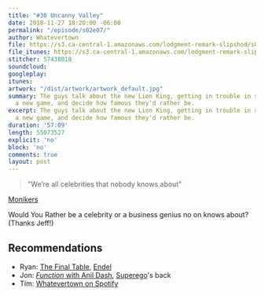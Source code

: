 ```yaml
---
title: "#30 Uncanny Valley"
date: 2018-11-27 18:20:00 -06:00
permalink: "/episode/s02e07/"
author: Whatevertown
file: https://s3.ca-central-1.amazonaws.com/lodgment-remark-slipshod/s02e07.mp3
file_itunes: https://s3.ca-central-1.amazonaws.com/lodgment-remark-slipshod/s02e07.m4a
stitcher: 57438018
soundcloud: 
googleplay: 
itunes: 
artwork: "/dist/artwork/artwork_default.jpg"
summary: The guys talk about the new Lion King, getting in trouble in school, play
  a new game, and decide how famous they'd rather be.
excerpt: The guys talk about the new Lion King, getting in trouble in school, play
  a new game, and decide how famous they'd rather be.
duration: '57:09'
length: 55073527
explicit: 'no'
block: 'no'
comments: true
layout: post
---
```


> "We’re all celebrities that nobody knows about"

[Monikers](http://www.monikersgame.com)

Would You Rather be a celebrity or a business genius no on knows about? (Thanks Jeff!)

## Recommendations
- Ryan: [The Final Table](https://www.netflix.com/title/80201866), [Endel](http://endel.io)
- Jon: [*Function* with Anil Dash](https://www.voxmedia.com/about-vox-media/2018/10/30/18039366/vox-media-podcast-network-function-anil-dash), [Superego](https://www.stitcher.com/s?eid=57337108)'s back
- Tim: [Whatevertown on Spotify](https://open.spotify.com/show/7dkc90hONzqbO6cW6iyYxf?si=kFYy_1E2T0q9bXz4igVoqQ)
